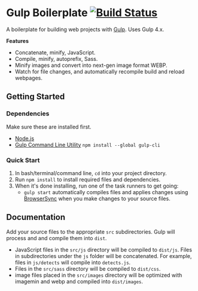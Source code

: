 # Gulp Boilerplate [![Build Status](https://travis-ci.org/cferdinandi/gulp-boilerplate.svg)](https://github.com/vaibhavr2107/Gulp-boilerplate)

A boilerplate for building web projects with [Gulp](https://gulpjs.com/). Uses Gulp 4.x.


**Features**

- Concatenate, minify, JavaScript.
- Compile, minify, autoprefix, Sass.
- Minify images and convert into next-gen image format WEBP.
- Watch for file changes, and automatically recompile build and reload webpages.

## Getting Started

### Dependencies

Make sure these are installed first.

- [Node.js](http://nodejs.org)
- [Gulp Command Line Utility](http://gulpjs.com) `npm install --global gulp-cli`

### Quick Start

1. In bash/terminal/command line, `cd` into your project directory.
2. Run `npm install` to install required files and dependencies.
3. When it's done installing, run one of the task runners to get going:
	- `gulp start` automatically compiles files and applies changes using [BrowserSync](https://browsersync.io/) when you make changes to your source files.


## Documentation

Add your source files to the appropriate `src` subdirectories. Gulp will process and and compile them into `dist`.

- JavaScript files in the `src/js` directory will be compiled to `dist/js`. Files in subdirectories under the `js` folder will be concatenated. For example, files in `js/detects` will compile into `detects.js`.
- Files in the `src/sass` directory will be compiled to `dist/css`.
- image files placed in the `src/images` directory will be optimized with imagemin and webp and compiled into `dist/images`.
